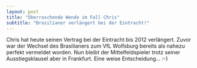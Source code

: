```yaml
---
layout: post
title: "Überraschende Wende im Fall Chris"
subtitle: "Brasilianer verlängert bei der Eintracht!"
---
```


Chris hat heute seinen Vertrag bei der Eintracht bis 2012 verlängert. Zuvor war der Wechsel des Brasilianers zum VfL Wolfsburg bereits als nahezu perfekt vermeldet worden. Nun bleibt der Mittelfeldspieler trotz seiner Ausstiegsklausel aber in Frankfurt. Eine weise Entscheidung... :-)


